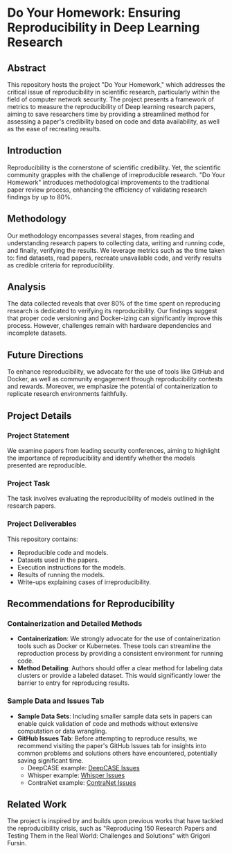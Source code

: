 # Do Your Homework: Ensuring Reproducibility in Deep Learning Research

## Abstract
This repository hosts the project "Do Your Homework," which addresses the critical issue of reproducibility in scientific research, particularly within the field of computer network security. The project presents a framework of metrics to measure the reproducibility of Deep learning research papers, aiming to save researchers time by providing a streamlined method for assessing a paper's credibility based on code and data availability, as well as the ease of recreating results.

## Introduction
Reproducibility is the cornerstone of scientific credibility. Yet, the scientific community grapples with the challenge of irreproducible research. "Do Your Homework" introduces methodological improvements to the traditional paper review process, enhancing the efficiency of validating research findings by up to 80%.

## Methodology
Our methodology encompasses several stages, from reading and understanding research papers to collecting data, writing and running code, and finally, verifying the results. We leverage metrics such as the time taken to: find datasets, read papers, recreate unavailable code, and verify results as credible criteria for reproducibility.

## Analysis
The data collected reveals that over 80% of the time spent on reproducing research is dedicated to verifying its reproducibility. Our findings suggest that proper code versioning and Docker-izing can significantly improve this process. However, challenges remain with hardware dependencies and incomplete datasets.

## Future Directions
To enhance reproducibility, we advocate for the use of tools like GitHub and Docker, as well as community engagement through reproducibility contests and rewards. Moreover, we emphasize the potential of containerization to replicate research environments faithfully.

## Project Details

### Project Statement
We examine papers from leading security conferences, aiming to highlight the importance of reproducibility and identify whether the models presented are reproducible.

### Project Task
The task involves evaluating the reproducibility of models outlined in the research papers.

### Project Deliverables
This repository contains:
- Reproducible code and models.
- Datasets used in the papers.
- Execution instructions for the models.
- Results of running the models.
- Write-ups explaining cases of irreproducibility.

## Recommendations for Reproducibility

### Containerization and Detailed Methods
- **Containerization**: We strongly advocate for the use of containerization tools such as Docker or Kubernetes. These tools can streamline the reproduction process by providing a consistent environment for running code.
- **Method Detailing**: Authors should offer a clear method for labeling data clusters or provide a labeled dataset. This would significantly lower the barrier to entry for reproducing results.

### Sample Data and Issues Tab
- **Sample Data Sets**: Including smaller sample data sets in papers can enable quick validation of code and methods without extensive computation or data wrangling.
- **GitHub Issues Tab**: Before attempting to reproduce results, we recommend visiting the paper's GitHub Issues tab for insights into common problems and solutions others have encountered, potentially saving significant time.
  - DeepCASE example: [DeepCASE Issues](https://github.com/Thijsvanede/DeepCASE/issues?q=is%3Aissue+is%3Aclosed)
  - Whisper example: [Whisper Issues](https://github.com/fuchuanpu/Whisper/issues)
  - ContraNet example: [ContraNet Issues](https://github.com/cure-lab/ContraNet/issues)

## Related Work
The project is inspired by and builds upon previous works that have tackled the reproducibility crisis, such as "Reproducing 150 Research Papers and Testing Them in the Real World: Challenges and Solutions" with Grigori Fursin.
